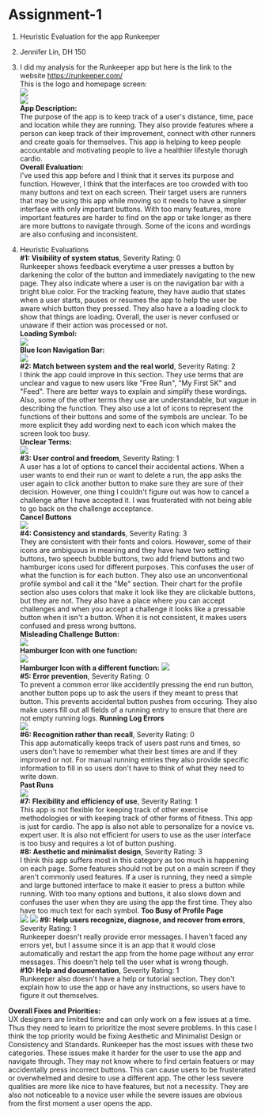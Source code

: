 # Assignment-1
1. Heuristic Evaluation for the app Runkeeper  
2. Jennifer Lin, DH 150  
3. I did my analysis for the Runkeeper app but here is the link to the website https://runkeeper.com/   
This is the logo and homepage screen:  
![](https://jenlin5368.github.io/Assignment-1/logo.jpg)  
![](https://jenlin5368.github.io/Assignment-1/home.PNG)  
**App Description:**  
The purpose of the app is to keep track of a user's distance, time, pace and location while they are running. They also provide features where a person can keep track of their improvement, connect with other runners and create goals for themselves. This app is helping to keep people accountable and motivating people to live a healthier lifestyle thorugh cardio.   
**Overall Evaluation:**  
I've used this app before and I think that it serves its purpose and function. However, I think that the interfaces are too crowded with too many buttons and text on each screen. Their target users are runners that may be using this app while moving so it needs to have a simpler interface with only important buttons. With too many features, more important features are harder to find on the app or take longer as there are more buttons to navigate through. Some of the icons and wordings are also confusing and inconsistent.

4. Heuristic Evaluations  
**#1: Visibility of system status**, Severity Rating: 0    
Runkeeper shows feedback everytime a user presses a button by darkening the color of the button and immediately navigating to the new page. They also indicate where a user is on the navigation bar with a bright blue color. For the tracking feature, they have audio that states when a user starts, pauses or resumes the app to help the user be aware which button they pressed. They also have a a loading clock to show that things are loading. Overall, the user is never confused or unaware if their action was processed or not.  
**Loading Symbol:**  
![](https://jenlin5368.github.io/Assignment-1/visibility.jpg)  
**Blue Icon Navigation Bar:**  
![](https://jenlin5368.github.io/Assignment-1/nav.jpg)  
**#2: Match between system and the real world**, Severity Rating: 2  
I think the app could improve in this section. They use terms that are unclear and vague to new users like "Free Run", "My First 5K" and "Feed". There are better ways to explain and simplify these wordings. Also, some of the other terms they use are understandable, but vague in describing the function. They also use a lot of icons to represent the functions of their buttons and some of the symbols are unclear. To be more explicit they add wording next to each icon which makes the screen look too  busy.  
**Unclear Terms:**  
![](https://jenlin5368.github.io/Assignment-1/word.jpg)  
**#3: User control and freedom**, Severity Rating: 1  
A user has a lot of options to cancel their accidental actions. When a user wants to end their run or  want to delete a run, the app asks the user again to click another button to make sure they are sure of their decision. However, one thing I couldn't figure out was how to cancel a challenge after I have accepted it. I was frusterated with not being able to go back on the challenge acceptance.   
**Cancel Buttons**  
![](https://jenlin5368.github.io/Assignment-1/back.PNG)  
**#4: Consistency and standards**, Severity Rating: 3   
They are consistent with their fonts and colors. However, some of their icons are ambiguous in meaning and they have have two setting buttons, two speech bubble buttons, two add friend buttons and two hamburger icons used for different purposes. This confuses the user of what the function is for each button. They also use an unconventional profile symbol and call it the "Me" section. Their chart for the profile section also uses colors that make it look like they are clickable buttons, but they are not. They also have a place where you can accept challenges and when you accept a challenge it looks like a pressable button when it isn't a button. When it is not consistent, it makes users confused and press wrong buttons.  
**Misleading Challenge Button:**  
![](https://jenlin5368.github.io/Assignment-1/button.jpg)  
**Hamburger Icon with one function:**    
![](https://jenlin5368.github.io/Assignment-1/ham.jpg)  
**Hamburger Icon with a different function:** 
![](https://jenlin5368.github.io/Assignment-1/ham2.jpg)  
**#5: Error prevention**, Severity Rating: 0   
To prevent a common error like accidentlly pressing the end run button, another button pops up to ask the users if they meant to press that button. This prevents accidental button pushes from occuring. They also make users fill out all fields of a running entry to ensure that there are not empty running logs. 
**Running Log Errors**  
![](https://jenlin5368.github.io/Assignment-1/error.PNG)  
**#6: Recognition rather than recall**, Severity Rating: 0  
This app automatically keeps track of users past runs and times, so users don't have to remember what their best times are and if they improved or not. For manual running entries they also provide specific information to fill in so users don't have to think of what they need to write down.  
**Past Runs**  
![](https://jenlin5368.github.io/Assignment-1/past.jpg)  
**#7: Flexibility and efficiency of use**, Severity Rating: 1  
This app is not flexible for keeping track of other exercise methodologies or with keeping track of other forms of fitness. This app is just for cardio. The app is also not able to personalize for a novice vs. expert user. It is also not efficient for users to use as the user interface is too busy and requires a lot of button pushing.    
**#8: Aesthetic and minimalist design**, Severity Rating: 3  
I think this app suffers most in this category as too much is happening on each page. Some features should not be put on a main screen if they aren't commonly used features. If a user is running, they need a simple and large buttoned interface to make it easier to press a button while running. With too many options and buttons, it also slows down and confuses the user when they are using the app the first time. They also have too much text for each symbol.
**Too Busy of Profile Page**  
![](https://jenlin5368.github.io/Assignment-1/busy.PNG) 
![](https://jenlin5368.github.io/Assignment-1/busy2.PNG) 
**#9: Help users recognize, diagnose, and recover from errors**, Severity Rating: 1    
Runkeeper doesn't really provide error messages. I haven't faced any errors yet, but I assume since it is an app that it would close automatically and restart the app from the home page without any error messages. This doesn't help tell the user what is wrong though.   
**#10: Help and documentation**, Severity Rating: 1  
Runkeeper also doesn't have a help or tutorial section. They don't explain how to use the app or have any instructions, so users have to figure it out themselves.  

**Overall Fixes and Priorities:**    
UX designers are limited time and can only work on a few issues at a time. Thus they need to learn to prioritize the most severe problems. In this case I think the top priority would be fixing Aesthetic and Minimalist Design or Consistency and Standards. Runkeeper has the most issues with these two categories. These issues make it harder for the user to use the app and navigate through. They may not know where to find certain featuers or may accidentally press incorrect buttons. This can cause users to be frusterated or overwhelmed and desire to use a different app. The other less severe qualities are more like nice to have features, but not a necessity. They are also not noticeable to a novice user while the severe issues are obvious from the first moment a user opens the app.
